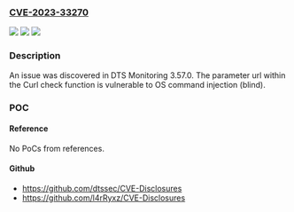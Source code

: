 ### [CVE-2023-33270](https://cve.mitre.org/cgi-bin/cvename.cgi?name=CVE-2023-33270)
![](https://img.shields.io/static/v1?label=Product&message=n%2Fa&color=blue)
![](https://img.shields.io/static/v1?label=Version&message=n%2Fa&color=blue)
![](https://img.shields.io/static/v1?label=Vulnerability&message=n%2Fa&color=brighgreen)

### Description

An issue was discovered in DTS Monitoring 3.57.0. The parameter url within the Curl check function is vulnerable to OS command injection (blind).

### POC

#### Reference
No PoCs from references.

#### Github
- https://github.com/dtssec/CVE-Disclosures
- https://github.com/l4rRyxz/CVE-Disclosures

